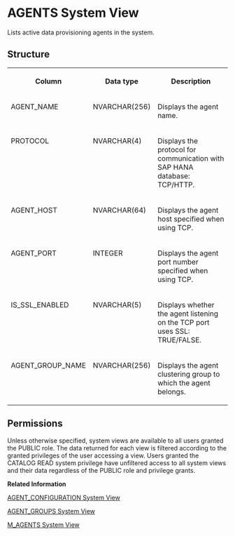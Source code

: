 <!-- loioc4bec1f4c1fd4eb38c738856e49c8177 -->

# AGENTS System View

Lists active data provisioning agents in the system.



<a name="loioc4bec1f4c1fd4eb38c738856e49c8177__section_ivh_1vn_bhb"/>

## Structure


<table>
<tr>
<th valign="top">

Column

</th>
<th valign="top">

Data type

</th>
<th valign="top">

Description

</th>
</tr>
<tr>
<td valign="top">

AGENT\_NAME

</td>
<td valign="top">

NVARCHAR\(256\)

</td>
<td valign="top">

Displays the agent name.

</td>
</tr>
<tr>
<td valign="top">

PROTOCOL

</td>
<td valign="top">

NVARCHAR\(4\)

</td>
<td valign="top">

Displays the protocol for communication with SAP HANA database: TCP/HTTP.

</td>
</tr>
<tr>
<td valign="top">

AGENT\_HOST

</td>
<td valign="top">

NVARCHAR\(64\)

</td>
<td valign="top">

Displays the agent host specified when using TCP.

</td>
</tr>
<tr>
<td valign="top">

AGENT\_PORT

</td>
<td valign="top">

INTEGER

</td>
<td valign="top">

Displays the agent port number specified when using TCP.

</td>
</tr>
<tr>
<td valign="top">

IS\_SSL\_ENABLED

</td>
<td valign="top">

NVARCHAR\(5\)

</td>
<td valign="top">

Displays whether the agent listening on the TCP port uses SSL: TRUE/FALSE.

</td>
</tr>
<tr>
<td valign="top">

AGENT\_GROUP\_NAME

</td>
<td valign="top">

NVARCHAR\(256\)

</td>
<td valign="top">

Displays the agent clustering group to which the agent belongs.

</td>
</tr>
</table>



<a name="loioc4bec1f4c1fd4eb38c738856e49c8177__section_eg3_phc_bzb"/>

## Permissions

Unless otherwise specified, system views are available to all users granted the PUBLIC role. The data returned for each view is filtered according to the granted privileges of the user accessing a view. Users granted the CATALOG READ system privilege have unfiltered access to all system views and their data regardless of the PUBLIC role and privilege grants.

**Related Information**  


[AGENT\_CONFIGURATION System View](agent-configuration-system-view-fee165a.md "Provides agent configuration information.")

[AGENT\_GROUPS System View](agent-groups-system-view-efefb22.md "Lists active data provisioning agent groups in the system.")

[M\_AGENTS System View](../022-Monitoring-Views/m-agents-system-view-a866f34.md "Provides agent host information.")

